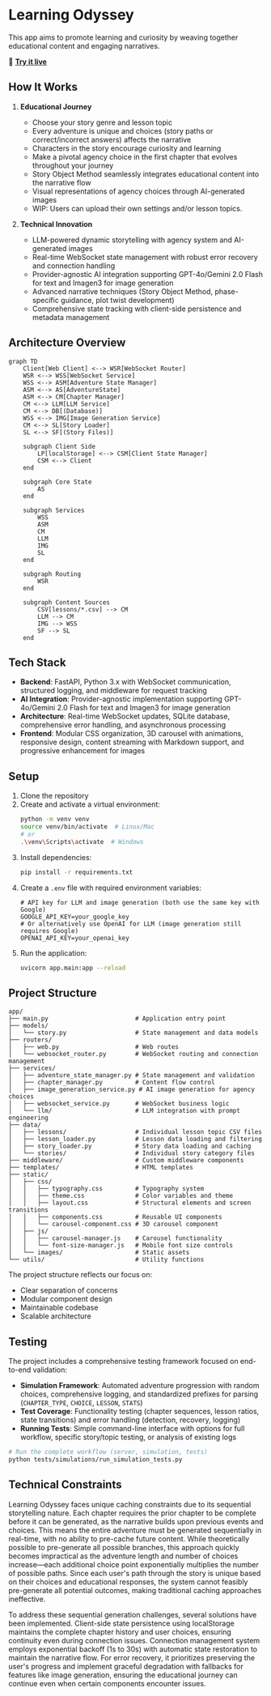 # Learning Odyssey

This app aims to promote learning and curiosity by weaving together educational content and engaging narratives. 

🚀 **[Try it live](https://learning-odyssey.up.railway.app/)**


## How It Works

1. **Educational Journey**
   - Choose your story genre and lesson topic
   - Every adventure is unique and choices (story paths or correct/incorrect answers) affects the narrative
   - Characters in the story encourage curiosity and learning
   - Make a pivotal agency choice in the first chapter that evolves throughout your journey
   - Story Object Method seamlessly integrates educational content into the narrative flow
   - Visual representations of agency choices through AI-generated images
   - WIP: Users can upload their own settings and/or lesson topics.

2. **Technical Innovation**
   - LLM-powered dynamic storytelling with agency system and AI-generated images
   - Real-time WebSocket state management with robust error recovery and connection handling
   - Provider-agnostic AI integration supporting GPT-4o/Gemini 2.0 Flash for text and Imagen3 for image generation
   - Advanced narrative techniques (Story Object Method, phase-specific guidance, plot twist development)
   - Comprehensive state tracking with client-side persistence and metadata management

## Architecture Overview

```mermaid
graph TD
    Client[Web Client] <--> WSR[WebSocket Router]
    WSR <--> WSS[WebSocket Service]
    WSS <--> ASM[Adventure State Manager]
    ASM <--> AS[AdventureState]
    ASM <--> CM[Chapter Manager]
    CM <--> LLM[LLM Service]
    CM <--> DB[(Database)]
    WSS <--> IMG[Image Generation Service]
    CM <--> SL[Story Loader]
    SL <--> SF[(Story Files)]

    subgraph Client Side
        LP[localStorage] <--> CSM[Client State Manager]
        CSM <--> Client
    end

    subgraph Core State
        AS
    end

    subgraph Services
        WSS
        ASM
        CM
        LLM
        IMG
        SL
    end

    subgraph Routing
        WSR
    end

    subgraph Content Sources
        CSV[lessons/*.csv] --> CM
        LLM --> CM
        IMG --> WSS
        SF --> SL
    end
```

## Tech Stack

- **Backend**: FastAPI, Python 3.x with WebSocket communication, structured logging, and middleware for request tracking
- **AI Integration**: Provider-agnostic implementation supporting GPT-4o/Gemini 2.0 Flash for text and Imagen3 for image generation
- **Architecture**: Real-time WebSocket updates, SQLite database, comprehensive error handling, and asynchronous processing
- **Frontend**: Modular CSS organization, 3D carousel with animations, responsive design, content streaming with Markdown support, and progressive enhancement for images

## Setup

1. Clone the repository
2. Create and activate a virtual environment:
   ```bash
   python -m venv venv
   source venv/bin/activate  # Linux/Mac
   # or
   .\venv\Scripts\activate  # Windows
   ```
3. Install dependencies:
   ```bash
   pip install -r requirements.txt
   ```
4. Create a `.env` file with required environment variables:
   ```
   # API key for LLM and image generation (both use the same key with Google)
   GOOGLE_API_KEY=your_google_key
   # Or alternatively use OpenAI for LLM (image generation still requires Google)
   OPENAI_API_KEY=your_openai_key
   ```
5. Run the application:
   ```bash
   uvicorn app.main:app --reload
   ```

## Project Structure

```
app/
├── main.py                        # Application entry point
├── models/            
│   └── story.py                   # State management and data models
├── routers/           
│   ├── web.py                     # Web routes
│   └── websocket_router.py        # WebSocket routing and connection management
├── services/          
│   ├── adventure_state_manager.py # State management and validation
│   ├── chapter_manager.py         # Content flow control
│   ├── image_generation_service.py # AI image generation for agency choices
│   ├── websocket_service.py       # WebSocket business logic
│   └── llm/                       # LLM integration with prompt engineering
├── data/              
│   ├── lessons/                   # Individual lesson topic CSV files
│   ├── lesson_loader.py           # Lesson data loading and filtering
│   ├── story_loader.py            # Story data loading and caching
│   └── stories/                   # Individual story category files
├── middleware/                    # Custom middleware components
├── templates/                     # HTML templates
├── static/
│   ├── css/
│   │   ├── typography.css         # Typography system
│   │   ├── theme.css              # Color variables and theme
│   │   ├── layout.css             # Structural elements and screen transitions
│   │   ├── components.css         # Reusable UI components
│   │   └── carousel-component.css # 3D carousel component
│   ├── js/
│   │   ├── carousel-manager.js    # Carousel functionality
│   │   └── font-size-manager.js   # Mobile font size controls
│   └── images/                    # Static assets
└── utils/                         # Utility functions
```

The project structure reflects our focus on:
- Clear separation of concerns
- Modular component design
- Maintainable codebase
- Scalable architecture

## Testing

The project includes a comprehensive testing framework focused on end-to-end validation:

- **Simulation Framework**: Automated adventure progression with random choices, comprehensive logging, and standardized prefixes for parsing (`CHAPTER_TYPE`, `CHOICE`, `LESSON`, `STATS`)
- **Test Coverage**: Functionality testing (chapter sequences, lesson ratios, state transitions) and error handling (detection, recovery, logging)
- **Running Tests**: Simple command-line interface with options for full workflow, specific story/topic testing, or analysis of existing logs

```bash
# Run the complete workflow (server, simulation, tests)
python tests/simulations/run_simulation_tests.py
```


## Technical Constraints

Learning Odyssey faces unique caching constraints due to its sequential storytelling nature. Each chapter requires the prior chapter to be complete before it can be generated, as the narrative builds upon previous events and choices. This means the entire adventure must be generated sequentially in real-time, with no ability to pre-cache future content. While theoretically possible to pre-generate all possible branches, this approach quickly becomes impractical as the adventure length and number of choices increase—each additional choice point exponentially multiplies the number of possible paths. Since each user's path through the story is unique based on their choices and educational responses, the system cannot feasibly pre-generate all potential outcomes, making traditional caching approaches ineffective.

To address these sequential generation challenges, several solutions have been implemented. Client-side state persistence using localStorage maintains the complete chapter history and user choices, ensuring continuity even during connection issues. Connection management system employs exponential backoff (1s to 30s) with automatic state restoration to maintain the narrative flow. For error recovery, it prioritizes preserving the user's progress and implement graceful degradation with fallbacks for features like image generation, ensuring the educational journey can continue even when certain components encounter issues.
